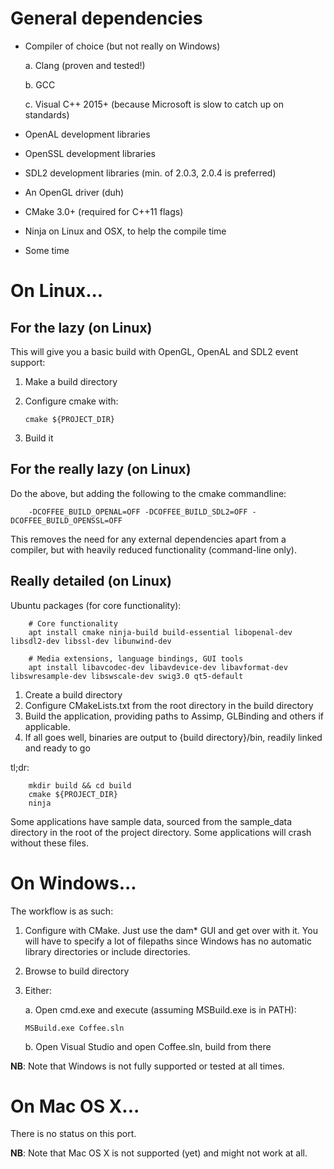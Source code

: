 General dependencies
====================
 - Compiler of choice (but not really on Windows)

     a. Clang (proven and tested!)
     
     b. GCC
     
     c. Visual C++ 2015+ (because Microsoft is slow to catch up on standards)

 - OpenAL development libraries
 - OpenSSL development libraries
 - SDL2 development libraries (min. of 2.0.3, 2.0.4 is preferred)
 - An OpenGL driver (duh)
 - CMake 3.0+ (required for C++11 flags)
 - Ninja on Linux and OSX, to help the compile time
 - Some time

On Linux...
==============
For the lazy (on Linux)
-----------------------
This will give you a basic build with OpenGL, OpenAL and SDL2 event support:
 1. Make a build directory
 2. Configure cmake with:
    
        cmake ${PROJECT_DIR}
 3. Build it

For the really lazy (on Linux)
------------------------------
Do the above, but adding the following to the cmake commandline:

        -DCOFFEE_BUILD_OPENAL=OFF -DCOFFEE_BUILD_SDL2=OFF -DCOFFEE_BUILD_OPENSSL=OFF

This removes the need for any external dependencies apart from a compiler, but with heavily reduced functionality (command-line only).

Really detailed (on Linux)
--------------------------
Ubuntu packages (for core functionality):

        # Core functionality
        apt install cmake ninja-build build-essential libopenal-dev libsdl2-dev libssl-dev libunwind-dev
        
        # Media extensions, language bindings, GUI tools
        apt install libavcodec-dev libavdevice-dev libavformat-dev libswresample-dev libswscale-dev swig3.0 qt5-default

 1. Create a build directory
 2. Configure CMakeLists.txt from the root directory in the build directory
 3. Build the application, providing paths to Assimp, GLBinding and others if applicable.
 4. If all goes well, binaries are output to {build directory}/bin, readily linked and ready to go

tl;dr:

        mkdir build && cd build
        cmake ${PROJECT_DIR}
        ninja

Some applications have sample data, sourced from the sample_data directory in the root of the project directory. Some applications will crash without these files.

On Windows...
=============

The workflow is as such:
 1. Configure with CMake. Just use the dam* GUI and get over with it. You will have to specify a lot of filepaths since Windows has no automatic library directories or include directories.
 2. Browse to build directory
 3. Either:

    a. Open cmd.exe and execute (assuming MSBuild.exe is in PATH):

        MSBuild.exe Coffee.sln

    b. Open Visual Studio and open Coffee.sln, build from there


**NB**: Note that Windows is not fully supported or tested at all times.

On Mac OS X...
==============
There is no status on this port.

**NB**: Note that Mac OS X is not supported (yet) and might not work at all.
